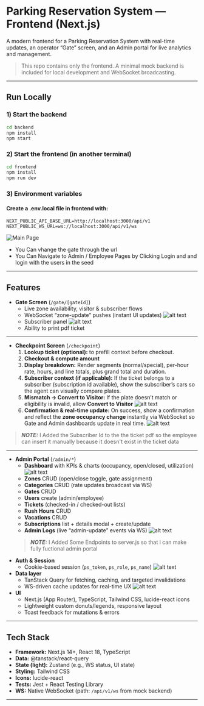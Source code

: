 # Parking Reservation System — Frontend (Next.js)

A modern frontend for a Parking Reservation System with real-time updates, an operator “Gate” screen, and an Admin portal for live analytics and management.

> This repo contains only the frontend. A minimal mock backend is included for local development and WebSocket broadcasting.

---

## Run Locally

### 1) Start the backend

```bash
cd backend
npm install
npm start
```

### 2) Start the frontend (in another terminal)

```bash
cd frontend
npm install
npm run dev
```

### 3) Environment variables

#### Create a .env.local file in frontend with:

```env
NEXT_PUBLIC_API_BASE_URL=http://localhost:3000/api/v1
NEXT_PUBLIC_WS_URL=ws://localhost:3000/api/v1/ws
```

![Main Page](image.png)

- You Can vhange the gate through the url
- You Can Navigate to Admin / Employee Pages by Clicking Login and and login with the users in the seed

---

## Features

- **Gate Screen** (`/gate/[gateId]`)
  - Live zone availability, visitor & subscriber flows
  - WebSocket “zone-update” pushes (instant UI updates)
    ![alt text](gif2.gif)
  - Subscriber panel
    ![alt text](gif1.gif)
  - Ability to print pdf ticket
---
- **Checkpoint Screen** (`/checkpoint`)
  1. **Lookup ticket (optional):** to prefill context before checkout.
  2. **Checkout & compute amount** 
  3. **Display breakdown:** Render segments (normal/special), per-hour rate, hours, and line totals, plus grand total and duration.
  4. **Subscriber context (if applicable):** If the ticket belongs to a subscriber (subscription id available), show the subscriber’s cars so the agent can visually compare plates.
  5. **Mismatch → Convert to Visitor:** If the plate doesn’t match or eligibility is invalid, allow **Convert to Visitor**
![alt text](image-3.png)
  6. **Confirmation & real-time update:** On success, show a confirmation and reflect the **zone occupancy change** instantly via WebSocket so Gate and Admin dashboards update in real time.
    ![alt text](gif3.gif)
> **_NOTE:_**  I Added the Subscriber Id to the the ticket pdf so the employee can insert it manually because it doesn't exist in the ticket data
---
- **Admin Portal** (`/admin/*`)
  - **Dashboard** with KPIs & charts (occupancy, open/closed, utilization)
    ![alt text](image-1.png)
  - **Zones** CRUD (open/close toggle, gate assignment)
  - **Categories** CRUD (rate updates broadcast via WS)
  - **Gates** CRUD
  - **Users** create (admin/employee)
  - **Tickets** (checked-in / checked-out lists)
  - **Rush Hours** CRUD
  - **Vacations** CRUD
  - **Subscriptions** list + details modal + create/update
  - **Admin Logs** (live “admin-update” events via WS)
     ![alt text](gif4.gif)
  > **_NOTE:_**  I Added Some Endpoints to server.js so that i can make fully fuctional admin portal
- **Auth & Session**
  - Cookie-based session (`ps_token`, `ps_role`, `ps_name`)
  ![alt text](image-4.png)
- **Data layer**
  - TanStack Query for fetching, caching, and targeted invalidations
  - WS-driven cache updates for real-time UX
![alt text](gif5.gif)
- **UI**
  - Next.js (App Router), TypeScript, Tailwind CSS, lucide-react icons
  - Lightweight custom donuts/legends, responsive layout
  - Toast feedback for mutations & errors

---

## Tech Stack

- **Framework:** Next.js 14+, React 18, TypeScript
- **Data:** @tanstack/react-query
- **State (light):** Zustand (e.g., WS status, UI state)
- **Styling:** Tailwind CSS
- **Icons:** lucide-react
- **Tests:** Jest + React Testing Library
- **WS:** Native WebSocket (path: `/api/v1/ws` from mock backend)

---
